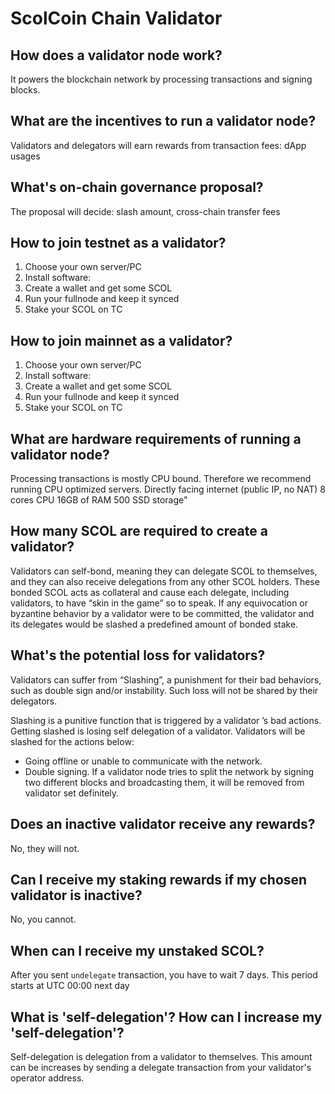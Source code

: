 # ScolCoin Chain Validator

## How does a validator node work?

It powers the blockchain network by processing transactions and signing blocks.

## What are the incentives to run a validator node?

Validators and delegators will earn rewards from transaction fees: dApp usages

## What's on-chain governance proposal?

The proposal will decide: slash amount, cross-chain transfer fees

## How to join testnet as a validator?

1. Choose your own server/PC
2. Install software:
3. Create a wallet and get some SCOL
4. Run your fullnode and keep it synced
5. Stake your SCOL on TC

## How to join mainnet as a validator?

1. Choose your own server/PC
2. Install software:
3. Create a wallet and get some SCOL
4. Run your fullnode and keep it synced
5. Stake your SCOL on TC

## What are hardware requirements of running a validator node?

Processing transactions is mostly CPU bound. Therefore we recommend running CPU optimized servers.
Directly facing internet (public IP, no NAT)
8 cores CPU
16GB of RAM
500 SSD storage"

## How many SCOL are required to create a validator?

Validators can self-bond, meaning they can delegate SCOL to themselves, and they can also receive delegations from any other SCOL holders. These bonded SCOL acts as collateral and cause each delegate, including validators, to have “skin in the game” so to speak. If any equivocation or byzantine behavior by a validator were to be committed, the validator and its delegates would be slashed a predefined amount of bonded stake.

## What's the potential loss for validators?

Validators can suffer from “Slashing”, a punishment for their bad behaviors, such as double sign and/or instability. Such loss will not be shared by their delegators.

Slashing is a punitive function that is triggered by a validator ’s bad actions. Getting slashed is losing self delegation of a validator. Validators will be slashed for the actions below:

* Going offline or unable to communicate with the network.
* Double signing. If a validator node tries to split the network by signing two different blocks and broadcasting them, it will be removed from validator set definitely.

## Does an inactive validator receive any rewards?

No, they will not.

## Can I receive my staking rewards if my chosen validator is inactive?

No, you cannot.

## When can I receive my unstaked SCOL?

After you sent `undelegate` transaction, you have to wait 7 days. This period starts at UTC 00:00 next day

## What is 'self-delegation'? How can I increase my 'self-delegation'?

Self-delegation is delegation from a validator to themselves. This amount can be increases by sending a delegate transaction from your validator's operator address.

